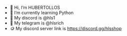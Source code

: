 - 👋 Hi, I’m HUBERTOLLOS
- 🌱 I’m currently learning Python
- 🐼 My discord is @hls1
- 🚀 My telegram is @hlsrich
- 🪙 My discord server link is https://discord.gg/hlsshop


<!---
HUBERTOLLOS/HUBERTOLLOS is a ✨ special ✨ repository because its `README.md` (this file) appears on your GitHub profile.
You can click the Preview link to take a look at your changes.
--->

